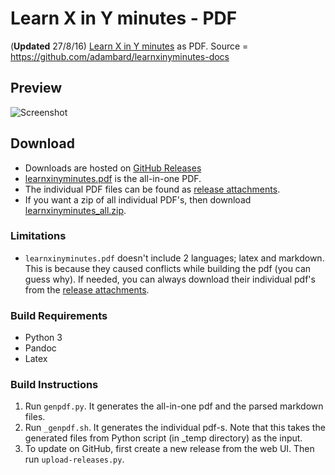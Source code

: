 # Learn X in Y minutes - PDF

(**Updated** 27/8/16) [Learn X in Y minutes](http://learnxinyminutes.com) as PDF. Source = https://github.com/adambard/learnxinyminutes-docs


## Preview
![Screenshot](https://cloud.githubusercontent.com/assets/4047597/18028175/063ccd6a-6c95-11e6-9ebf-fba11c516afc.png)


## Download

* Downloads are hosted on [GitHub Releases](https://github.com/aviaryan/learnxinyminutes-pdf/releases/tag/v2016.08.27)
* [learnxinyminutes.pdf](https://github.com/aviaryan/learnxinyminutes-pdf/releases/download/v2016.08.27/learnxinyminutes.pdf) is the all-in-one PDF.
* The individual PDF files can be found as [release attachments](https://github.com/aviaryan/learnxinyminutes-pdf/releases/tag/v2016.08.27).
* If you want a zip of all individual PDF's, then download [learnxinyminutes_all.zip](https://github.com/aviaryan/learnxinyminutes-pdf/releases/download/v2016.08.27/learnxinyminutes_all.zip).


### Limitations

* `learnxinyminutes.pdf` doesn't include 2 languages; latex and markdown. This is because they caused conflicts while building the pdf (you can guess why). If needed, you can always download their individual pdf's from the [release attachments](https://github.com/aviaryan/learnxinyminutes-pdf/releases/tag/v2016.08.27).


### Build Requirements

* Python 3
* Pandoc
* Latex


### Build Instructions

1. Run `genpdf.py`. It generates the all-in-one pdf and the parsed markdown files.
2. Run `_genpdf.sh`. It generates the individual pdf-s. Note that this takes the generated files from Python script (in _temp directory) as the input.
3. To update on GitHub, first create a new release from the web UI. Then run `upload-releases.py`.
